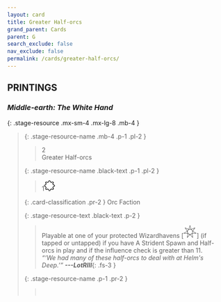 ```yaml
---
layout: card
title: Greater Half-orcs
grand_parent: Cards
parent: G
search_exclude: false
nav_exclude: false
permalink: /cards/greater-half-orcs/
---
```


## PRINTINGS


### _Middle-earth: The White Hand_

{: .stage-resource .mx-sm-4 .mx-lg-8 .mb-4 }
> {: .stage-resource-name .mb-4 .p-1 .pl-2 }
> > <div class="card-mp">2</div>
> > <div class="card-name">Greater Half-orcs</div>
>
> {: .stage-resource-name .black-text .p-1 .pl-2 }
> > 1![](/assets/images/stage-point.svg)
>
> {: .card-classification .pr-2 }
> Orc Faction
>
> {: .stage-resource-text .black-text .p-2 }
> > Playable at one of your protected Wizardhavens \[![](/assets/images/free-haven.svg)] (if tapped or untapped) if you have A Strident Spawn and Half-orcs in play and if the influence check is greater than 11.   <br>_“‘We had many of these half-orcs to deal with at Helm's Deep.’”_ ***---&#65279;LotRIII***{: .fs-3 } 
> 
> {: .stage-resource-name .p-1 .pr-2 }
> > <div class="card-shield"></div>
> > <div class="card-corruption">&nbsp;</div>
